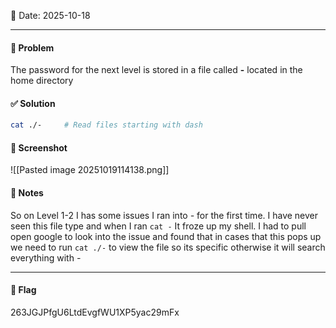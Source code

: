 📅 Date: 2025-10-18

---

#### 🧩 Problem
The password for the next level is stored in a file called **-** located in the home directory

#### ✅ Solution
```bash
cat ./-     # Read files starting with dash
```

#### 📸 Screenshot
![[Pasted image 20251019114138.png]]

#### 📝 Notes
 So on Level 1-2 I has some issues I ran into *-* for the first time. I have never seen this file type and when I ran `cat -` It froze up my shell. I had to pull open google to look into the issue and found that in cases that this pops up we need to run `cat ./-` to view the file so its specific otherwise it will search everything with *-* 

---
#### 🔐 Flag
263JGJPfgU6LtdEvgfWU1XP5yac29mFx

